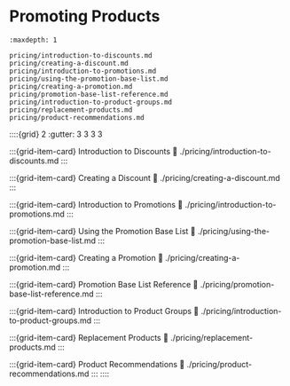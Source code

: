 # Promoting Products

```{toctree}
:maxdepth: 1

pricing/introduction-to-discounts.md
pricing/creating-a-discount.md
pricing/introduction-to-promotions.md
pricing/using-the-promotion-base-list.md
pricing/creating-a-promotion.md
pricing/promotion-base-list-reference.md
pricing/introduction-to-product-groups.md
pricing/replacement-products.md
pricing/product-recommendations.md
```

::::{grid} 2
:gutter: 3 3 3 3

:::{grid-item-card}  Introduction to Discounts
:link: ./pricing/introduction-to-discounts.md
:::

:::{grid-item-card}  Creating a Discount
:link: ./pricing/creating-a-discount.md
:::

:::{grid-item-card}  Introduction to Promotions
:link: ./pricing/introduction-to-promotions.md
:::

:::{grid-item-card}  Using the Promotion Base List
:link: ./pricing/using-the-promotion-base-list.md
:::

:::{grid-item-card}  Creating a Promotion
:link: ./pricing/creating-a-promotion.md
:::

:::{grid-item-card}  Promotion Base List Reference
:link: ./pricing/promotion-base-list-reference.md
:::

:::{grid-item-card}  Introduction to Product Groups
:link: ./pricing/introduction-to-product-groups.md
:::

:::{grid-item-card}  Replacement Products
:link: ./pricing/replacement-products.md
:::

:::{grid-item-card}  Product Recommendations
:link: ./pricing/product-recommendations.md
:::
::::
